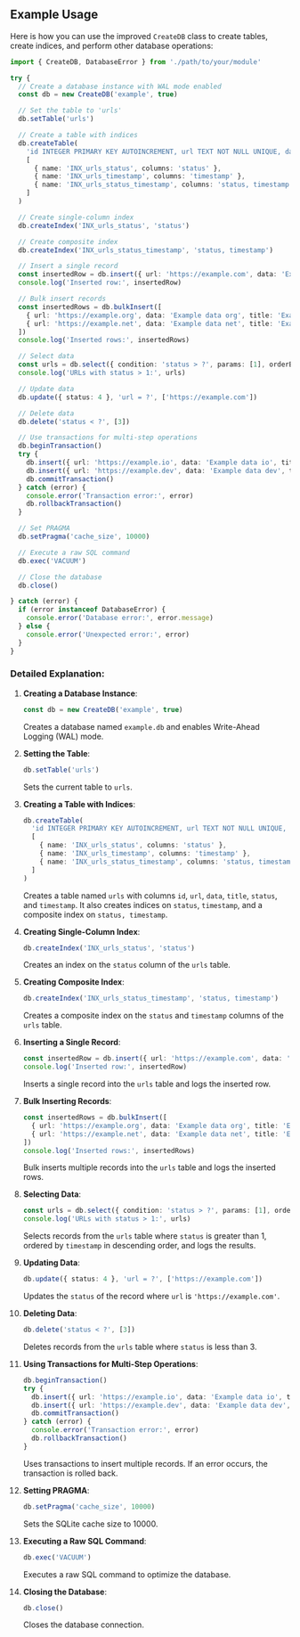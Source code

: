 ## Example Usage

Here is how you can use the improved `CreateDB` class to create tables, create indices, and perform other database operations:

```typescript
import { CreateDB, DatabaseError } from './path/to/your/module'

try {
  // Create a database instance with WAL mode enabled
  const db = new CreateDB('example', true)

  // Set the table to 'urls'
  db.setTable('urls')

  // Create a table with indices
  db.createTable(
    'id INTEGER PRIMARY KEY AUTOINCREMENT, url TEXT NOT NULL UNIQUE, data TEXT, title TEXT, status INTEGER, timestamp DATETIME DEFAULT CURRENT_TIMESTAMP',
    [
      { name: 'INX_urls_status', columns: 'status' },
      { name: 'INX_urls_timestamp', columns: 'timestamp' },
      { name: 'INX_urls_status_timestamp', columns: 'status, timestamp' } // Example of a composite index
    ]
  )

  // Create single-column index
  db.createIndex('INX_urls_status', 'status')

  // Create composite index
  db.createIndex('INX_urls_status_timestamp', 'status, timestamp')

  // Insert a single record
  const insertedRow = db.insert({ url: 'https://example.com', data: 'Example data', title: 'Example', status: 1 })
  console.log('Inserted row:', insertedRow)

  // Bulk insert records
  const insertedRows = db.bulkInsert([
    { url: 'https://example.org', data: 'Example data org', title: 'Example Org', status: 2 },
    { url: 'https://example.net', data: 'Example data net', title: 'Example Net', status: 3 }
  ])
  console.log('Inserted rows:', insertedRows)

  // Select data
  const urls = db.select({ condition: 'status > ?', params: [1], orderBy: 'timestamp DESC' })
  console.log('URLs with status > 1:', urls)

  // Update data
  db.update({ status: 4 }, 'url = ?', ['https://example.com'])

  // Delete data
  db.delete('status < ?', [3])

  // Use transactions for multi-step operations
  db.beginTransaction()
  try {
    db.insert({ url: 'https://example.io', data: 'Example data io', title: 'Example IO', status: 5 })
    db.insert({ url: 'https://example.dev', data: 'Example data dev', title: 'Example Dev', status: 6 })
    db.commitTransaction()
  } catch (error) {
    console.error('Transaction error:', error)
    db.rollbackTransaction()
  }

  // Set PRAGMA
  db.setPragma('cache_size', 10000)

  // Execute a raw SQL command
  db.exec('VACUUM')

  // Close the database
  db.close()

} catch (error) {
  if (error instanceof DatabaseError) {
    console.error('Database error:', error.message)
  } else {
    console.error('Unexpected error:', error)
  }
}
```

### Detailed Explanation:

1. **Creating a Database Instance**:
   ```typescript
   const db = new CreateDB('example', true)
   ```
   Creates a database named `example.db` and enables Write-Ahead Logging (WAL) mode.

2. **Setting the Table**:
   ```typescript
   db.setTable('urls')
   ```
   Sets the current table to `urls`.

3. **Creating a Table with Indices**:
   ```typescript
   db.createTable(
     'id INTEGER PRIMARY KEY AUTOINCREMENT, url TEXT NOT NULL UNIQUE, data TEXT, title TEXT, status INTEGER, timestamp DATETIME DEFAULT CURRENT_TIMESTAMP',
     [
       { name: 'INX_urls_status', columns: 'status' },
       { name: 'INX_urls_timestamp', columns: 'timestamp' },
       { name: 'INX_urls_status_timestamp', columns: 'status, timestamp' } // Example of a composite index
     ]
   )
   ```
   Creates a table named `urls` with columns `id`, `url`, `data`, `title`, `status`, and `timestamp`. It also creates indices on `status`, `timestamp`, and a composite index on `status, timestamp`.

4. **Creating Single-Column Index**:
   ```typescript
   db.createIndex('INX_urls_status', 'status')
   ```
   Creates an index on the `status` column of the `urls` table.

5. **Creating Composite Index**:
   ```typescript
   db.createIndex('INX_urls_status_timestamp', 'status, timestamp')
   ```
   Creates a composite index on the `status` and `timestamp` columns of the `urls` table.

6. **Inserting a Single Record**:
   ```typescript
   const insertedRow = db.insert({ url: 'https://example.com', data: 'Example data', title: 'Example', status: 1 })
   console.log('Inserted row:', insertedRow)
   ```
   Inserts a single record into the `urls` table and logs the inserted row.

7. **Bulk Inserting Records**:
   ```typescript
   const insertedRows = db.bulkInsert([
     { url: 'https://example.org', data: 'Example data org', title: 'Example Org', status: 2 },
     { url: 'https://example.net', data: 'Example data net', title: 'Example Net', status: 3 }
   ])
   console.log('Inserted rows:', insertedRows)
   ```
   Bulk inserts multiple records into the `urls` table and logs the inserted rows.

8. **Selecting Data**:
   ```typescript
   const urls = db.select({ condition: 'status > ?', params: [1], orderBy: 'timestamp DESC' })
   console.log('URLs with status > 1:', urls)
   ```
   Selects records from the `urls` table where `status` is greater than 1, ordered by `timestamp` in descending order, and logs the results.

9. **Updating Data**:
   ```typescript
   db.update({ status: 4 }, 'url = ?', ['https://example.com'])
   ```
   Updates the `status` of the record where `url` is `'https://example.com'`.

10. **Deleting Data**:
    ```typescript
    db.delete('status < ?', [3])
    ```
    Deletes records from the `urls` table where `status` is less than 3.

11. **Using Transactions for Multi-Step Operations**:
    ```typescript
    db.beginTransaction()
    try {
      db.insert({ url: 'https://example.io', data: 'Example data io', title: 'Example IO', status: 5 })
      db.insert({ url: 'https://example.dev', data: 'Example data dev', title: 'Example Dev', status: 6 })
      db.commitTransaction()
    } catch (error) {
      console.error('Transaction error:', error)
      db.rollbackTransaction()
    }
    ```
    Uses transactions to insert multiple records. If an error occurs, the transaction is rolled back.

12. **Setting PRAGMA**:
    ```typescript
    db.setPragma('cache_size', 10000)
    ```
    Sets the SQLite cache size to 10000.

13. **Executing a Raw SQL Command**:
    ```typescript
    db.exec('VACUUM')
    ```
    Executes a raw SQL command to optimize the database.

14. **Closing the Database**:
    ```typescript
    db.close()
    ```
    Closes the database connection.